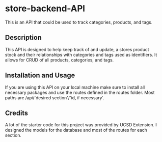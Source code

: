 # store-backend-API

This is an API that could be used to track categories, products, and tags.

## Description

This API is designed to help keep track of and update, a stores product stock and their relationships with categories and tags used as identifiers. It allows for CRUD of all products, categories, and tags.

## Installation and Usage

If you are using this API on your local machine make sure to install all necessary packages and use the routes defined in the routes folder. Most paths are /api/'desired section'/'id, if necessary'.

## Credits

A lot of the starter code for this project was provided by UCSD Extension. I designed the models for the database and most of the routes for each section.
